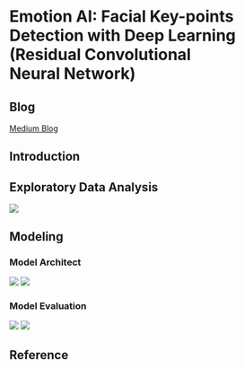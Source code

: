 # Emotion AI: Facial Key-points Detection with Deep Learning (Residual Convolutional Neural Network)

## Blog

[Medium Blog]()

## Introduction

## Exploratory Data Analysis

<img src = '../main/Data & Images/Facial Key Points.png' />

## Modeling

### Model Architect

<img src = '../main/Data & Images/Convolution & Identity Block.png' />

<img src = '../main/Data & Images/Deep Residual NN.png' />

### Model Evaluation

<img src = '../main/Data & Images/acc_loss_curve.png' />

<img src = '../main/Data & Images/prediction.png' />

## Reference
